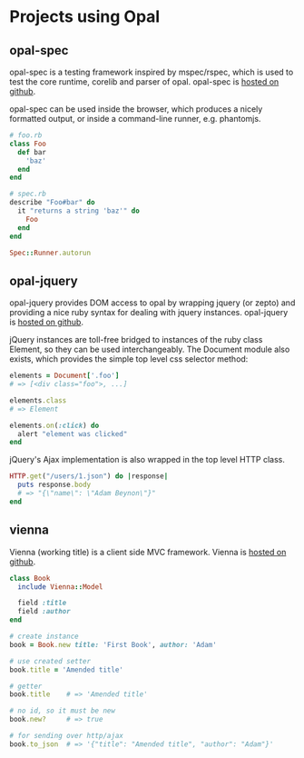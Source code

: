 # Projects using Opal

## opal-spec

opal-spec is a testing framework inspired by mspec/rspec, which is
used to test the core runtime, corelib and parser of opal. opal-spec
is [hosted on github](http://github.com/adambeynon/opal-spec).

opal-spec can be used inside the browser, which produces a nicely
formatted output, or inside a command-line runner, e.g. phantomjs.

```ruby
# foo.rb
class Foo
  def bar
    'baz'
  end
end

# spec.rb
describe "Foo#bar" do
  it "returns a string 'baz'" do
    Foo
  end
end

Spec::Runner.autorun
```

## opal-jquery

opal-jquery provides DOM access to opal by wrapping jquery (or zepto)
and providing a nice ruby syntax for dealing with jquery instances.
opal-jquery is [hosted on github](http://github.com/adambeynon/opal-jquery).

jQuery instances are toll-free bridged to instances of the ruby class
Element, so they can be used interchangeably. The Document module also
exists, which provides the simple top level css selector method:

```ruby
elements = Document['.foo']
# => [<div class="foo">, ...]

elements.class
# => Element

elements.on(:click) do
  alert "element was clicked"
end
```

jQuery's Ajax implementation is also wrapped in the top level HTTP
class.

```ruby
HTTP.get("/users/1.json") do |response|
  puts response.body
  # => "{\"name\": \"Adam Beynon\"}"
end
```

## vienna

Vienna (working title) is a client side MVC framework. Vienna is
[hosted on github](http://github.com/adambeynon/vienna).

```ruby
class Book
  include Vienna::Model

  field :title
  field :author
end

# create instance
book = Book.new title: 'First Book', author: 'Adam'

# use created setter
book.title = 'Amended title'

# getter
book.title    # => 'Amended title'

# no id, so it must be new
book.new?     # => true

# for sending over http/ajax
book.to_json  # => '{"title": "Amended title", "author": "Adam"}'

```